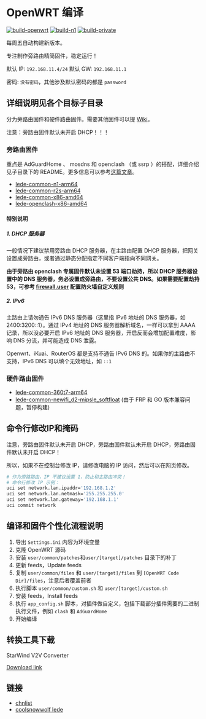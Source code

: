 # OpenWRT 编译

[![build-openwrt](https://github.com/alecthw/openwrt-actions/actions/workflows/build-openwrt.yml/badge.svg)](https://github.com/alecthw/openwrt-actions/actions/workflows/build-openwrt.yml)
[![build-n1](https://github.com/alecthw/openwrt-actions/actions/workflows/build-n1.yml/badge.svg)](https://github.com/alecthw/openwrt-actions/actions/workflows/build-n1.yml)
[![build-private](https://github.com/alecthw/openwrt-actions/actions/workflows/build-private.yml/badge.svg)](https://github.com/alecthw/openwrt-actions/actions/workflows/build-private.yml)

每周五自动构建新版本。

专注制作旁路由精简固件，稳定运行！

默认 IP: `192.168.11.4/24`
默认 GW: `192.168.11.1`

密码: `没有密码`，其他涉及默认密码的都是 `password`

## 详细说明见各个目标子目录

分为旁路由固件和硬件路由固件。需要其他固件可以提 [Wiki](https://github.com/alecthw/openwrt-actions/wiki)。

注意：旁路由固件默认未开启 DHCP！！！

### 旁路由固件

重点是 AdGuardHome 、 mosdns 和 openclash （或 ssrp ）的搭配，详细介绍见子目录下的 README。更多信息可以参考[这篇文章](https://alecthw.github.io/p/2023/11/fuck-gfw/)。

- [lede-common-n1-arm64](user/lede-common-n1-arm64/README.md)
- [lede-common-r2s-arm64](user/lede-common-r2s-arm64/README.md)
- [lede-common-x86-amd64](user/lede-common-x86-amd64/README.md)
- [lede-openclash-x86-amd64](user/lede-openclash-x86-amd64/README.md)

#### 特别说明

##### 1. DHCP 服务器

一般情况下建议禁用旁路由 DHCP 服务器，在主路由配置 DHCP 服务器，把网关设置成旁路由，或者通过静态分配指定不同客户端指向不同网关。

**由于旁路由 openclash 专属固件默认未设置 53 端口劫持，所以 DHCP 服务器设置中的 DNS 服务器，务必设置成旁路由，不要设置公共 DNS。如果需要配置劫持 53，可参考 [firewall.user](user/common/files/etc/firewall.user) 配置防火墙自定义规则**

##### 2. IPv6

主路由上请勿通告 IPv6 DNS 服务器（这里指 IPv6 地址的 DNS 服务器，如 2400:3200::1）。通过 IPv4 地址的 DNS 服务器解析域名，一样可以拿到 AAAA 记录，所以没必要开启 IPv6 地址的 DNS 服务器，开启反而会增加配置难度，影响 DNS 分流，并可能造成 DNS 泄露。

Openwrt、iKuai、RouterOS 都是支持不通告 IPv6 DNS 的。如果你的主路由不支持，IPv6 DNS 可以填个无效地址，如 `::1`

### 硬件路由固件

- [lede-common-360t7-arm64](user/lede-common-360t7-arm64/README.md)
- [lede-common-newifi_d2-mipsle_softfloat](user/lede-common-newifi_d2-mipsle_softfloat/README.md) (由于 FRP 和 GO 版本兼容问题，暂停构建)

## 命令行修改IP和掩码

注意，旁路由固件默认未开启 DHCP，旁路由固件默认未开启 DHCP，旁路由固件默认未开启 DHCP！

所以，如果不在控制台修改 IP，请修改电脑的 IP 访问，然后可以在网页修改。

```bash
# 作为旁路路由，IP 不建议设置 1，防止和主路由冲突！
# 命令行修改 IP 示例：
uci set network.lan.ipaddr='192.168.1.2'
uci set network.lan.netmask='255.255.255.0'
uci set network.lan.gateway='192.168.1.1'
uci commit network
```

## 编译和固件个性化流程说明

1. 导出 `Settings.ini` 内容为环境变量
2. 克隆 OpenWRT 源码
3. 安装 `user/common/patches`和`user/[target]/patches` 目录下的补丁
4. 更新 feeds，Update feeds
5. 复制 `user/common/files` 和 `user/[target]/files` 到 `[OpenWRT Code Dir]/files`，注意后者覆盖前者
6. 执行脚本 `user/common/custom.sh` 和 `user/[target]/custom.sh`
7. 安装 feeds，Install feeds
8. 执行 `app_config.sh` 脚本，对插件做自定义，包括下载部分插件需要的二进制执行文件，例如 `clash` 和 `AdGuardHome`
9. 开始编译

## 转换工具下载

StarWind V2V Converter

[Download link](https://www.starwindsoftware.com/tmplink/starwindconverter.exe)


## 链接

- [chnlist](https://github.com/alecthw/chnlist)
- [coolsnowwolf lede](https://github.com/coolsnowwolf/lede)
